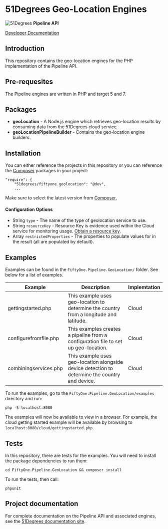 # 51Degrees Geo-Location Engines

![51Degrees](https://51degrees.com/DesktopModules/FiftyOne/Distributor/Logo.ashx?utm_source=github&utm_medium=repository&utm_content=readme_main&utm_campaign=php-open-source "Data rewards the curious") **Pipeline API**

[Developer Documentation](https://docs.51degrees.com?utm_source=github&utm_medium=repository&utm_content=documentation&utm_campaign=php-open-source "developer documentation")

## Introduction

This repository contains the geo-location engines for the PHP implementation of the Pipeline API.

## Pre-requesites

The Pipeline engines are written in PHP and target 5 and 7.

## Packages
- **geoLocation** - A Node.js engine which retrieves geo-location results by consuming data from the 51Degrees cloud service.
- **geoLocationPipelineBuilder** - Contains the geo-location engine builders.

## Installation

You can either reference the projects in this repository or you can reference the [Composer][composer] packages in your project:

```
"require": {
    "51degrees/fiftyone.geolocation": "@dev",
    ...
```

Make sure to select the latest version from [Composer.][composer]

#### Configuration Options

 - String ``type`` - The name of the type of geolocation service to use.
 - String ``resourceKey`` - Resource Key is evidence used within the Cloud service for monitoring usage. [Obtain a resource key](https://configure.51degrees.com).
 - Array ``restrictedProperties`` - The properties to populate values for in the result (all are populated by default).

## Examples

Examples can be found in the `FiftyOne.Pipeline.GeoLocation/` folder. See below for a list of examples.

|Example|Description|Implemtation|
|-------|-----------|------------|
|gettingstarted.php|This example uses geo-location to determine the country from a longitude and latitude.|Cloud|
|configurefromfile.php|This examples creates a pipeline from a configuration file to set up geo-location.|Cloud|
|combiningservices.php|This example uses geo-location alongside device detection to determine the country and device.|Cloud|

To run the examples, go to the `FiftyOne.Pipeline.GeoLocation/examples` directory and run:

`php -S localhost:8080`

The examples will now be available to view in a browser. For example, the cloud getting started example will be available
by browsing to `localhost:8080/cloud/gettingstarted.php`.

## Tests

In this repository, there are tests for the examples. 
You will need to install the package dependencies to run them:

`cd FiftyOne.Pipeline.GeoLocation && composer install`

To run the tests, then call:

`phpunit`

## Project documentation

For complete documentation on the Pipeline API and associated engines, see the [51Degrees documentation site][Documentation].

[Documentation]: https://docs.51degrees.com
[composer]: https://packagist.org/packages/51degrees/fiftyone.geolocation